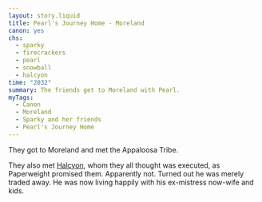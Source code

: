 ```yaml
---
layout: story.liquid
title: Pearl's Journey Home - Moreland
canon: yes
chs:
  - sparky
  - firecrackers
  - pearl
  - snowball
  - halcyon
time: "2032"
summary: The friends get to Moreland with Pearl.
myTags:
  - Canon
  - Moreland
  - Sparky and her friends
  - Pearl's Journey Home
---
```


They got to Moreland and met the Appaloosa Tribe.

They also met [Halcyon](/characters/halcyon/), whom they all thought was executed, as Paperweight promised them. Apparently not. Turned out he was merely traded away. He was now living happily with his ex-mistress now-wife and kids.
